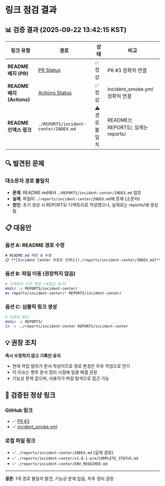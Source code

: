 # 링크 점검 결과

## 📊 검증 결과 (2025-09-22 13:42:15 KST)

| 링크 유형 | 경로 | 상태 | 비고 |
|----------|------|------|------|
| **README 배지 (PR)** | [PR Status](https://img.shields.io/github/pulls/youareplan-ceo/mcp-map-company/hotfix%2Fincident-center-v1.0.1-pre) | ✅ 정상 | PR #3 정확히 연결 |
| **README 배지 (Actions)** | [Actions Status](https://github.com/youareplan-ceo/mcp-map-company/workflows/incident_smoke/badge.svg) | ✅ 정상 | incident_smoke.yml 정확히 연결 |
| **README 인덱스 링크** | `./REPORTS/incident-center/INDEX.md` | ⚠️ 경로 불일치 | README는 REPORTS/, 실제는 reports/ |

## 🔍 발견된 문제

### 대소문자 경로 불일치
- **문제**: README.md에서 `./REPORTS/incident-center/INDEX.md` 참조
- **실제**: 파일이 `./reports/incident-center/INDEX.md`에 존재 (소문자)
- **원인**: 초기 생성 시 REPORTS/ 디렉토리로 작성했으나, 실제로는 reports/에 생성됨

## 📋 대응안

### 옵션 A: README 경로 수정
```markdown
# README.md 라인 6 수정
📋 **[Incident Center 리포트 인덱스](./reports/incident-center/INDEX.md)**
```

### 옵션 B: 파일 이동 (권장하지 않음)
```bash
# 디렉토리 구조 변경 (복잡성 증가)
mkdir -p REPORTS/incident-center/
mv reports/incident-center/* REPORTS/incident-center/
```

### 옵션 C: 심볼릭 링크 생성
```bash
# 호환성 확보
mkdir -p REPORTS/
ln -s ../reports/incident-center REPORTS/incident-center
```

## 💡 권장 조치

**즉시 수정하지 않고 기록만 유지**
- 현재 작업 범위가 문서 작성이므로 경로 변경은 차후 작업으로 연기
- 이 이슈는 향후 문서 정리 시점에 일괄 해결 권장
- 기능상 문제 없으며, 사용자가 파일 탐색으로 접근 가능

## 🔗 검증된 정상 링크

### GitHub 링크
- ✅ [PR #3](https://github.com/youareplan-ceo/mcp-map-company/pull/3)
- ✅ [incident_smoke.yml](https://github.com/youareplan-ceo/mcp-map-company/actions/workflows/incident_smoke.yml)

### 로컬 파일 링크
- ✅ `./reports/incident-center/INDEX.md` (실제 경로)
- ✅ `./reports/incident-center/v1.0.1-pre/COMPLETE_STATUS.md`
- ✅ `./reports/incident-center/ENV_REQUIRED.md`

---

**결론**: 1개 경로 불일치 발견, 기능상 문제 없음, 차후 정리 권장